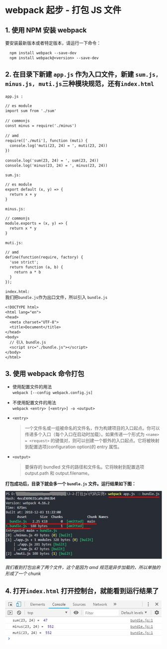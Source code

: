 # webpack 起步 - 打包 JS 文件

## 1. 使用 NPM 安装 webpack

要安装最新版本或者特定版本，请运行一下命令：

```
  npm install webpack --save-dev
  npm install webpack@<version> --save-dev
```

## 2. 在目录下新建 `app.js` 作为入口文件，新建 `sum.js, minus.js, muti.js`三种模块规范，还有`index.html`

`app.js :`

```
// es module
import sum from './sum'

// commonjs
const minus = require('./minus')

// amd
require(['./muti'], function (muti) {
  console.log('muti(23, 24) = ', muti(23, 24))
})

console.log('sum(23, 24) = ', sum(23, 24))
console.log('minus(23, 24) = ', minus(23, 24))
```

`sum.js:`

```
// es module
export default (x, y) => {
  return x + y
}
```

`minus.js:`

```
// commonjs
module.exports = (x, y) => {
  return x * y
}

```

`muti.js:`

```
// amd
define(function(require, factory) {
  'use strict';
  return function (a, b) {
    return a * b
  }
});
```

`index.html:`  
我们把`bundle.js`作为出口文件，所以引入 `bundle.js`

```
<!DOCTYPE html>
<html lang="en">
<head>
  <meta charset="UTF-8">
  <title>Document</title>
</head>
<body>
  // 引入 bundle.js
  <script src="./bundle.js"></script>
</body>
</html>
```

## 3. 使用 webpack 命令打包

- 使用配置文件的用法  
  `webpack [--config webpack.config.js]`
- 不使用配置文件的用法  
  `webpack <entry> [<entry>] -o <output>`

- `<entry>`

  > 一个文件名或一组被命名的文件名，作为构建项目的入口起点。你可以传递多个入口（每个入口在启动时加载）。如果传递一个形式为 `<name> = <request>` 的键值对，则可以创建一个额外的入口起点。它将被映射到配置选项(configuration option)的 entry 属性。

- `<output>`

  > 要保存的 bundled 文件的路径和文件名。它将映射到配置选项 output.path 和 output.filename。

**打包成功后，目录下就会多一个 `bundle.js` 文件。运行结果如下图：**

![](../../images/build-success.jpg)

_我们看到打包出来了两个文件，这个是因为 amd 规范是异步加载的，所以单独的形成了一个 chunk_

## 4. 打开`index.html` 打开控制台，就能看到运行结果了

![](../../images/run.jpg)

